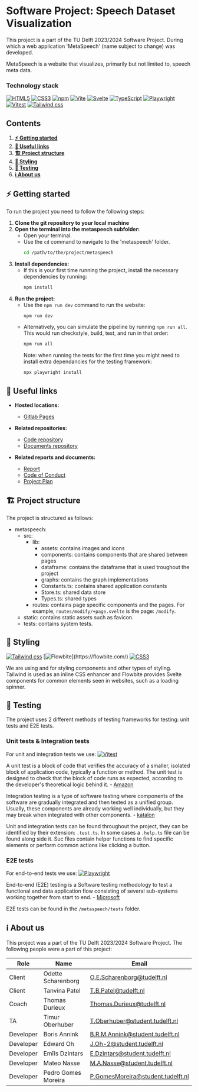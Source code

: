 # Software Project: Speech Dataset Visualization
This project is a part of the TU Delft 2023/2024 Software Project. During which a web application 'MetaSpeech' (name subject to change) was developed.

MetaSpeech is a website that visualizes, primarily but not limited to, speech meta data.

### Technology stack
[![HTML5](https://img.shields.io/badge/HTML5-E34F26?logo=html5&labelColor=gray)](https://en.wikipedia.org/wiki/HTML5)
[![CSS3](https://img.shields.io/badge/CSS3-1572B6?logo=css3&labelColor=gray)](https://en.wikipedia.org/wiki/css3)
[![npm](https://img.shields.io/badge/npm-CB3837?logo=npm&labelColor=gray)](https://www.npmjs.com/)
[![Vite](https://img.shields.io/badge/Vite-646CFF?logo=vite&labelColor=gray)](https://vitejs.dev/)
[![Svelte](https://img.shields.io/badge/Svelte-FF3E00?logo=Svelte&labelColor=gray)](https://svelte.dev/)
[![TypeScript](https://img.shields.io/badge/TypeScript-3178C6?logo=typescript&labelColor=gray)](https://www.typescriptlang.org/)
[![Playwright](https://img.shields.io/badge/Playwright-2EAD33?logo=playwright&labelColor=gray)](https://playwright.dev/)
[![Vitest](https://img.shields.io/badge/Vitest-6E9F18?logo=Vitest&labelColor=gray)](https://vitest.dev/)
[![Tailwind css](https://img.shields.io/badge/Tailwind_CSS-06B6D4?logo=tailwindcss&labelColor=gray)](https://tailwindcss.com/)

## Contents
1. [**⚡ Getting started**](#-getting-started)
2. [**🔗 Useful links**](#-useful-links)
3. [**🏗️ Project structure**](#%EF%B8%8F-project-structure)
4. [**🎨 Styling**](#-styling)
5. [**🧪 Testing**](#-testing)
6. [**ℹ️ About us**](#ℹ️-about-us)

## ⚡ Getting started

To run the project you need to follow the following steps:

1. **Clone the git repository to your local machine**
2. **Open the terminal into the metaspeech subfolder:**
   - Open your terminal.
   - Use the `cd` command to navigate to the 'metaspeech' folder.
     ```bash
     cd /path/to/the/project/metaspeech
     ```
3. **Install dependencies:**
   - If this is your first time running the project, install the necessary dependencies by running:
     ```bash
     npm install
     ```
4. **Run the project:**
   - Use the `npm run dev` command to run the website:
     ```bash
     npm run dev
     ```
   - Alternatively, you can simulate the pipeline by running `npm run all`. This would run checkstyle, build, test, and run in that order:
     ```bash
     npm run all
     ```
     Note: when running the tests for the first time you might need to install extra dependancies for the testing framework:
     ```bash
     npx playwright install
     ```

## 🔗 Useful links
- **Hosted locations:**
    - [Gitlab Pages](https://code-cse2000-software-project-2023-2024-cluster--b9a47b9440c17a.pages.ewi.tudelft.nl/)

- **Related repositories:**
    - [Code repository](https://gitlab.ewi.tudelft.nl/cse2000-software-project/2023-2024/cluster-s/15a/code)
    - [Documents repository](https://gitlab.ewi.tudelft.nl/cse2000-software-project/2023-2024/cluster-s/15a/documents)

- **Related reports and documents:**
    - [Report](https://www.overleaf.com/read/fbvcpsjggszz#a44e80)
    - [Code of Conduct](https://www.overleaf.com/read/thygttdrhczt#3f911d)
    - [Project Plan](https://www.overleaf.com/read/fccvwktkrjtt#d315f0)

## 🏗️ Project structure
The project is structured as follows:
- metaspeech: 
    - src: 
        - lib:
          - assets: contains images and icons
          - components: contains components that are shared between pages
          - dataframe: contains the dataframe that is used troughout the project
          - graphs: contains the graph implementations
          - Constants.ts: contains shared application constants
          - Store.ts: shared data store
          - Types.ts: shared types
        - routes: contains page specific components and the pages. For example, `routes/modify/+page.svelte` is the page: `/modify`.
    - static: contains static assets such as favicon.
    - tests: contains system tests.

## 🎨 Styling
[![Tailwind css](https://img.shields.io/badge/Tailwind_CSS-06B6D4?logo=tailwindcss&labelColor=gray)](https://tailwindcss.com/)
[![Flowbite](https://img.shields.io/badge/Flowbite-rgb(30,66,159))](https://flowbite.com/)
[![CSS3](https://img.shields.io/badge/CSS3-1572B6?logo=css3&labelColor=gray)](https://en.wikipedia.org/wiki/css3)

We are using  and  for styling components and other types of styling. Tailwind is used as an inline CSS enhancer and Flowbite provides Svelte components for common elements seen in websites, such as a loading spinner.

## 🧪 Testing
The project uses 2 different methods of testing frameworks for testing: unit tests and E2E tests. 

### Unit tests & Integration tests
For unit and integration tests we use:
[![Vitest](https://img.shields.io/badge/Vitest-6E9F18?logo=Vitest&labelColor=gray)](https://vitest.dev/)

A unit test is a block of code that verifies the accuracy of a smaller, isolated block of application code, typically a function or method. The unit test is designed to check that the block of code runs as expected, according to the developer's theoretical logic behind it. - [Amazon](https://aws.amazon.com/what-is/unit-testing/#:~:text=A%20unit%20test%20is%20a,developer's%20theoretical%20logic%20behind%20it.)

Integration testing is a type of software testing where components of the software are gradually integrated and then tested as a unified group. Usually, these components are already working well individually, but they may break when integrated with other components. - [katalon](https://katalon.com/resources-center/blog/integration-testing)

Unit and integration tests can be found throughout the project, they can be identified by their extension: `.test.ts`. In some cases a `.help.ts` file can be found along side it. Suc files contain helper functions to find specific elements or perform common actions like clicking a button. 

### E2E tests
For end-to-end tests we use: 
[![Playwright](https://img.shields.io/badge/Playwright-2EAD33?logo=playwright&labelColor=gray)](https://playwright.dev/)

End-to-end (E2E) testing is a Software testing methodology to test a functional and data application flow consisting of several sub-systems working together from start to end. - [Microsoft](https://microsoft.github.io/code-with-engineering-playbook/automated-testing/e2e-testing/)

E2E tests can be found in the `/metaspeech/tests` folder.

## ℹ️ About us
This project was a part of the TU Delft 2023/2024 Software Project. The following people were a part of this project:


| Role     | Name               | Email                      |
| -------- | ------------------ | -------------------------- |
| Client   | Odette Scharenborg | O.E.Scharenborg@tudelft.nl |
| Client   | Tanvina Patel      | T.B.Patel@tudelft.nl       |
| Coach    | Thomas Durieux     | Thomas.Durieux@tudelft.nl  |
| TA       | Timur Oberhuber    | T.Oberhuber@student.tudelft.nl |
| Developer| Boris Annink       | B.R.M.Annink@student.tudelft.nl |
| Developer| Edward Oh          | J.Oh-2@student.tudelft.nl   |
| Developer| Emīls Dzintars     | E.Dzintars@student.tudelft.nl |
| Developer| Mateo Nasse        | M.A.Nasse@student.tudelft.nl |
| Developer| Pedro Gomes Moreira| P.GomesMoreira@student.tudelft.nl |

